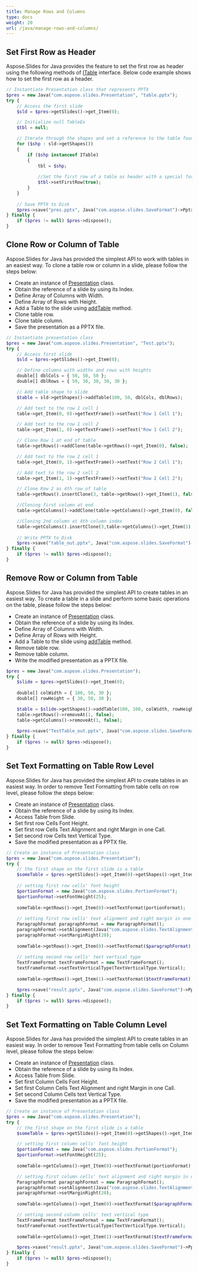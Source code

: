 ```yaml
---
title: Manage Rows and Columns
type: docs
weight: 20
url: /java/manage-rows-and-columns/
---
```


## **Set First Row as Header**
Aspose.Slides for Java provides the feature to set the first row as header using the following methods of [ITable](https://apireference.aspose.com/slides/java/com.aspose.slides/ITable) interface. Below code example shows how to set the first row as a header.

```php
// Instantiate Presentation class that represents PPTX
$pres = new Java("com.aspose.slides.Presentation", "table.pptx");
try {
    // Access the first slide
    $sld = $pres->getSlides()->get_Item(0);

    // Initialize null TableEx
    $tbl = null;

    // Iterate through the shapes and set a reference to the table found
    for ($shp : sld->getShapes())
    {
        if ($shp instanceof ITable) 
        {
            tbl = $shp;
            
            //Set the first row of a table as header with a special formatting.
            $tbl->setFirstRow(true);
        }
    }
    
    // Save PPTX to Disk
    $pres->save("pres.pptx", Java("com.aspose.slides.SaveFormat")->Pptx);
} finally {
    if ($pres != null) $pres->dispose();
}
```

## **Clone Row or Column of Table**
Aspose.Slides for Java has provided the simplest API to work with tables in an easiest way. To clone a table row or column in a slide, please follow the steps below:

- Create an instance of [Presentation](https://apireference.aspose.com/slides/java/com.aspose.slides/Presentation) class.
- Obtain the reference of a slide by using its Index.
- Define Array of Columns with Width.
- Define Array of Rows with Height.
- Add a Table to the slide using [addTable](https://apireference.aspose.com/slides/java/com.aspose.slides/IShapeCollection#addTable-float-float-double:A-double:A-) method.
- Clone table row.
- Clone table column.
- Save the presentation as a PPTX file.

```php
// Instantiate presentation class
$pres = new Java("com.aspose.slides.Presentation", "Test.pptx");
try {
    // Access first slide
    $sld = $pres->getSlides()->get_Item(0);

    // Define columns with widths and rows with heights
    double[] dblCols = { 50, 50, 50 };
    double[] dblRows = { 50, 30, 30, 30, 30 };

    // Add table shape to slide
    $table = sld->getShapes()->addTable(100, 50, dblCols, dblRows);

    // Add text to the row 1 cell 1
    table->get_Item(0, 0)->getTextFrame()->setText("Row 1 Cell 1");

    // Add text to the row 1 cell 2
    table->get_Item(1, 0)->getTextFrame()->setText("Row 1 Cell 2");

    // Clone Row 1 at end of table
    table->getRows()->addClone(table->getRows()->get_Item(0), false);

    // Add text to the row 2 cell 1
    table->get_Item(0, 1)->getTextFrame()->setText("Row 2 Cell 1");

    // Add text to the row 2 cell 2
    table->get_Item(1, 1)->getTextFrame()->setText("Row 2 Cell 2");

    // Clone Row 2 as 4th row of table
    table->getRows().insertClone(3, table->getRows()->get_Item(1), false);

    //Cloning first column at end
    table->getColumns()->addClone(table->getColumns()->get_Item(0), false);

    //Cloning 2nd column at 4th column index
    table->getColumns().insertClone(3,table->getColumns()->get_Item(1), false);
    
    // Write PPTX to Disk
    $pres->save("table_out.pptx", Java("com.aspose.slides.SaveFormat")->Pptx);
} finally {
    if ($pres != null) $pres->dispose();
}
```

## **Remove Row or Column from Table**
Aspose.Slides for Java has provided the simplest API to create tables in an easiest way. To create a table in a slide and perform some basic operations on the table, please follow the steps below:

- Create an instance of [Presentation](https://apireference.aspose.com/slides/java/com.aspose.slides/Presentation) class.
- Obtain the reference of a slide by using its Index.
- Define Array of Columns with Width.
- Define Array of Rows with Height.
- Add a Table to the slide using [addTable](https://apireference.aspose.com/slides/java/com.aspose.slides/IShapeCollection#addTable-float-float-double:A-double:A-) method.
- Remove table row.
- Remove table column.
- Write the modified presentation as a PPTX file.

```php
$pres = new Java("com.aspose.slides.Presentation");
try {
    $slide = $pres->getSlides()->get_Item(0);
    
    double[] colWidth = { 100, 50, 30 };
    double[] rowHeight = { 30, 50, 30 };

    $table = $slide->getShapes()->addTable(100, 100, colWidth, rowHeight);
    table->getRows()->removeAt(1, false);
    table->getColumns()->removeAt(1, false);
    
    $pres->save("TestTable_out.pptx", Java("com.aspose.slides.SaveFormat")->Pptx);
} finally {
    if ($pres != null) $pres->dispose();
}
```

## **Set Text Formatting on Table Row Level**
Aspose.Slides for Java has provided the simplest API to create tables in an easiest way. In order to remove Text Formatting from table cells on row level, please follow the steps below:

- Create an instance of [Presentation](https://apireference.aspose.com/slides/java/com.aspose.slides/Presentation) class.
- Obtain the reference of a slide by using its Index.
- Access Table from Slide.
- Set first row Cells Font Height.
- Set first row Cells Text Alignment and right Margin in one Call.
- Set second row Cells text Vertical Type.
- Save the modified presentation as a PPTX file.

```php
// Create an instance of Presentation class
$pres = new Java("com.aspose.slides.Presentation");
try {
    // the first shape on the first slide is a table
    $someTable = $pres->getSlides()->get_Item(0)->getShapes()->get_Item(0); 
    
    // setting first row cells' font height
    $portionFormat = new Java("com.aspose.slides.PortionFormat");
    $portionFormat->setFontHeight(25);
	
    someTable->getRows()->get_Item(0)->setTextFormat(portionFormat);
    
    // setting first row cells' text alignment and right margin in one call
    ParagraphFormat paragraphFormat = new ParagraphFormat();
    paragraphFormat->setAlignment(Java("com.aspose.slides.TextAlignment")->Right);
    paragraphFormat->setMarginRight(20);
	
    someTable->getRows()->get_Item(0)->setTextFormat($paragraphFormat);
    
    // setting second row cells' text vertical type
    TextFrameFormat textFrameFormat = new TextFrameFormat();
    textFrameFormat->setTextVerticalType(TextVerticalType.Vertical);
	
    someTable->getRows()->get_Item(1)->setTextFormat($textFrameFormat);

    $pres->save("result.pptx", Java("com.aspose.slides.SaveFormat")->Pptx);
} finally {
    if ($pres != null) $pres->dispose();
}
```

## **Set Text Formatting on Table Column Level**
Aspose.Slides for Java has provided the simplest API to create tables in an easiest way. In order to remove Text Formatting from table cells on Column level, please follow the steps below:

- Create an instance of [Presentation](https://apireference.aspose.com/slides/java/com.aspose.slides/Presentation) class.
- Obtain the reference of a slide by using its Index.
- Access Table from Slide.
- Set first Column Cells Font Height.
- Set first Column Cells Text Alignment and right Margin in one Call.
- Set second Column Cells text Vertical Type.
- Save the modified presentation as a PPTX file.

```php
// Create an instance of Presentation class
$pres = new Java("com.aspose.slides.Presentation");
try {
    // the first shape on the first slide is a table
    $someTable = $pres->getSlides()->get_Item(0)->getShapes()->get_Item(0)];

    // setting first column cells' font height
    $portionFormat = new Java("com.aspose.slides.PortionFormat");
    $portionFormat->setFontHeight(25);
	
    someTable->getColumns()->get_Item(0)->setTextFormat(portionFormat);

    // setting first column cells' text alignment and right margin in one call
    ParagraphFormat paragraphFormat = new ParagraphFormat();
    paragraphFormat->setAlignment(Java("com.aspose.slides.TextAlignment")->Right);
    paragraphFormat->setMarginRight(20);
	
    someTable->getColumns()->get_Item(0)->setTextFormat($paragraphFormat);

    // setting second column cells' text vertical type
    TextFrameFormat textFrameFormat = new TextFrameFormat();
    textFrameFormat->setTextVerticalType(TextVerticalType.Vertical);
	
    someTable->getColumns()->get_Item(1)->setTextFormat($textFrameFormat);

    $pres->save("result.pptx", Java("com.aspose.slides.SaveFormat")->Pptx);
} finally {
    if ($pres != null) $pres->dispose();
}
```
